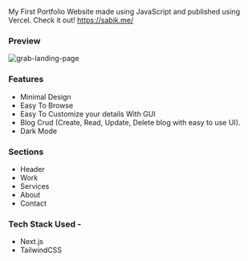 My First Portfolio Website made using JavaScript and published using Vercel. Check it out!
https://sabik.me/

### Preview 
![grab-landing-page](https://raw.githubusercontent.com/sabik360/Awesome-Portfolio-SIte/main/screen.gif)

### Features 

- Minimal Design
- Easy To Browse
- Easy To Customize your details With GUI
- Blog Crud (Create, Read, Update, Delete blog with easy to use UI).
- Dark Mode


### Sections

- Header
- Work
- Services
- About
- Contact

### Tech Stack Used - 
- Next.js
- TailwindCSS
